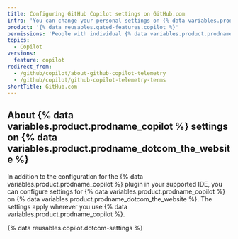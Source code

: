 ```yaml
---
title: Configuring GitHub Copilot settings on GitHub.com
intro: 'You can change your personal settings on {% data variables.product.prodname_dotcom_the_website %} to configure {% data variables.product.prodname_copilot %}''s behavior. This affects how {% data variables.product.prodname_copilot %} functions in any supported IDE you use.'
product: '{% data reusables.gated-features.copilot %}'
permissions: 'People with individual {% data variables.product.prodname_copilot %} subscriptions can configure their settings on {% data variables.product.prodname_dotcom_the_website %}.'
topics:
  - Copilot
versions:
  feature: copilot
redirect_from:
  - /github/copilot/about-github-copilot-telemetry
  - /github/copilot/github-copilot-telemetry-terms
shortTitle: GitHub.com
---
```


## About {% data variables.product.prodname_copilot %} settings on {% data variables.product.prodname_dotcom_the_website %}

In addition to the configuration for the {% data variables.product.prodname_copilot %} plugin in your supported IDE, you can configure settings for {% data variables.product.prodname_copilot %} on {% data variables.product.prodname_dotcom_the_website %}. The settings apply wherever you use {% data variables.product.prodname_copilot %}.

{% data reusables.copilot.dotcom-settings %}
